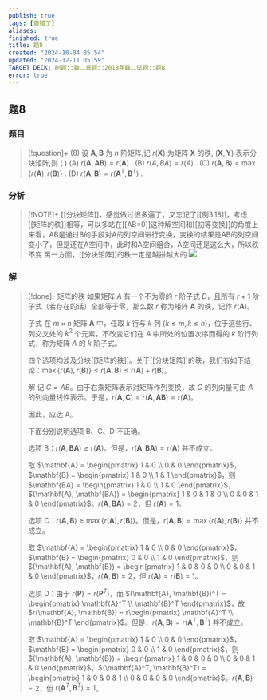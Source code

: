 ```yaml
---
publish: true
tags: [做错了]
aliases: 
finished: true
title: 题8
created: "2024-10-04 05:54"
updated: "2024-12-11 05:59"
TARGET DECK: 刷题::数二真题::2018年数二试题::题8
error: true
---
```

## 题8
### 题目
> [!question]+
> (8) 设 $\mathbf{A},\mathbf{B}$ 为 $n$ 阶矩阵,记 $r( \mathbf{X})$ 为矩阵 $\mathbf{X}$ 的秩, $( {\mathbf{X},\mathbf{Y}})$ 表示分块矩阵,则 ( )
> (A) $r( {\mathbf{A},\mathbf{{AB}}}) = r( \mathbf{A})$ . 
> (B) $r( {A,{BA}}) = r( A)$ .
> (C) $r( {\mathbf{A},\mathbf{B}}) = \max \{ r( \mathbf{A}), r( \mathbf{B}) \}$ . 
> (D) $r( {\mathbf{A},\mathbf{B}}) = r( {{\mathbf{A}}^{\mathrm{T}},{\mathbf{B}}^{\mathrm{T}}})$ .
### 分析
> [!NOTE]+
> [[分块矩阵]]，感觉做过很多遍了，又忘记了[[例3.18]]，考虑[[矩阵的秩]]相等，可以多站在[[AB=0]]这种解空间和[[初等变换]]的角度上来看，AB是通过B的手段对A的列空间进行变换，变换的结果是AB的列空间变小了，但是还在A空间中，此时和A空间组合，A空间还是这么大，所以秩不变
> 另一方面，[[分块矩阵]]的秩一定是越拼越大的
> ![](https://img.hwenyi.tech/202412111400900.webp)
### 解
> [!done]-
> 矩阵的秩 如果矩阵 $A$ 有一个不为零的 $r$ 阶子式 $D$，且所有 $r+1$ 阶子式（若存在的话）全部等于零，那么数 $r$ 称为矩阵 $\mathbf{A}$ 的秩，记作 $r(\mathbf{A})$。
> 
> 子式 在 $m \times n$ 矩阵 $\mathbf{A}$ 中，任取 $k$ 行与 $k$ 列 $(k \leq m, k \leq n)$，位于这些行、列交叉处的 $k^2$ 个元素，不改变它们在 $A$ 中所处的位置次序而得的 $k$ 阶行列式，称为矩阵 $A$ 的 $k$ 阶子式。
> 
> 四个选项均涉及分块[[矩阵的秩]]。关于[[分块矩阵]]的秩，我们有如下结论：$\max\{r(\mathbf{A}), r(\mathbf{B})\} \leq r(\mathbf{A}, \mathbf{B}) \leq r(\mathbf{A}) + r(\mathbf{B})$。
> 
> 解 记 $C = AB$。由于右乘矩阵表示对矩阵作列变换，故 $C$ 的列向量可由 $A$ 的列向量线性表示。于是，$r(\mathbf{A}, \mathbf{C}) = r(\mathbf{A}, \mathbf{AB}) = r(\mathbf{A})$。
> 
> 因此，应选 A。
> 
> 下面分别说明选项 B、C、D 不正确。
> 
> 选项 B：$r(\mathbf{A}, \mathbf{BA}) \geq r(\mathbf{A})$。但是，$r(\mathbf{A}, \mathbf{BA}) = r(\mathbf{A})$ 并不成立。
> 
> 取 $\mathbf{A} = \begin{pmatrix} 1 & 0 \\ 0 & 0 \end{pmatrix}$，$\mathbf{B} = \begin{pmatrix} 1 & 0 \\ 1 & 1 \end{pmatrix}$，则 $\mathbf{BA} = \begin{pmatrix} 1 & 0 \\ 1 & 0 \end{pmatrix}$，$(\mathbf{A}, \mathbf{BA}) = \begin{pmatrix} 1 & 0 & 1 & 0 \\ 0 & 0 & 1 & 0 \end{pmatrix}$。$r(\mathbf{A}, \mathbf{BA}) = 2$，但 $r(\mathbf{A}) = 1$。
> 
> 选项 C：$r(\mathbf{A}, \mathbf{B}) \geq \max\{r(\mathbf{A}), r(\mathbf{B})\}$。但是，$r(\mathbf{A}, \mathbf{B}) = \max\{r(\mathbf{A}), r(\mathbf{B})\}$ 并不成立。
> 
> 取 $\mathbf{A} = \begin{pmatrix} 1 & 0 \\ 0 & 0 \end{pmatrix}$，$\mathbf{B} = \begin{pmatrix} 0 & 0 \\ 1 & 0 \end{pmatrix}$，则 $(\mathbf{A}, \mathbf{B}) = \begin{pmatrix} 1 & 0 & 0 & 0 \\ 0 & 0 & 1 & 0 \end{pmatrix}$，$r(\mathbf{A}, \mathbf{B}) = 2$，但 $r(\mathbf{A}) = r(\mathbf{B}) = 1$。
> 
> 选项 D：由于 $r(\mathbf{P}) = r(\mathbf{P}^T)$，而 $(\mathbf{A}, \mathbf{B})^T = \begin{pmatrix} \mathbf{A}^T \\ \mathbf{B}^T \end{pmatrix}$，故 $r(\mathbf{A}, \mathbf{B}) = r\begin{pmatrix} \mathbf{A}^T \\ \mathbf{B}^T \end{pmatrix}$。但是，$r(\mathbf{A}, \mathbf{B}) = r(\mathbf{A}^T, \mathbf{B}^T)$ 并不成立。
> 
> 取 $\mathbf{A} = \begin{pmatrix} 1 & 0 \\ 0 & 0 \end{pmatrix}$，$\mathbf{B} = \begin{pmatrix} 0 & 0 \\ 1 & 0 \end{pmatrix}$，则 $(\mathbf{A}, \mathbf{B}) = \begin{pmatrix} 1 & 0 & 0 & 0 \\ 0 & 0 & 1 & 0 \end{pmatrix}$，$(\mathbf{A}^T, \mathbf{B}^T) = \begin{pmatrix} 1 & 0 & 0 & 1 \\ 0 & 0 & 0 & 0 \end{pmatrix}$。$r(\mathbf{A}, \mathbf{B}) = 2$，但 $r(\mathbf{A}^T, \mathbf{B}^T) = 1$。